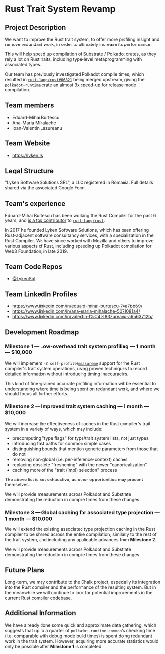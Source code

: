 # Rust Trait System Revamp

## Project Description
We want to improve the Rust trait system, to offer more profiling insight and remove redundant work, in order to ultimately increase its performance.

This will help speed up compilation of Substrate / Polkadot crates, as they rely a lot on Rust traits, including type-level metaprogramming with associated types.

Our team has previously investigated Polkadot compile times, which resulted in [`rust-lang/rust#66821`](https://github.com/rust-lang/rust/pull/66821) being merged upstream, giving the `polkadot-runtime` crate an almost 3x speed-up for release mode compilation.

## Team members
* Eduard-Mihai Burtescu
* Ana-Maria Mihalache
* Ioan-Valentin Lazureanu

## Team Website
* https://lyken.rs

## Legal Structure
"Lyken Software Solutions SRL", a LLC registered in Romania.
Full details shared via the associated Google Form.

## Team's experience
Eduard-Mihai Burtescu has been working the Rust Compiler for the past 6 years, and [is a top contributor](https://github.com/rust-lang/rust/graphs/contributors?type=d#contributors) to [`rust-lang/rust`](https://github.com/rust-lang/rust).

In 2017 he founded Lyken Software Solutions, which has been offering Rust-adjacent software consultancy services, with a specialization in the Rust Compiler. We have since worked with Mozilla and others to improve various aspects of Rust, including speeding up Polkadot compilation for Web3 Foundation, in late 2019.

## Team Code Repos
* [@LykenSol](https://github.com/LykenSol)

## Team LinkedIn Profiles
* https://www.linkedin.com/in/eduard-mihai-burtescu-74a7bb69/
* https://www.linkedin.com/in/ana-maria-mihalache-5071081a4/
* https://www.linkedin.com/in/valentin-l%C4%83zureanu-a6563712b/

## Development Roadmap

### Milestone 1 — Low-overhead trait system profiling — 1 month — $10,000
We will implement `-Z self-profile`/[`measureme`](https://github.com/rust-lang/measureme) support for the Rust compiler's trait system operations, using proven techniques to record detailed information without introducing timing inaccuracies.

This kind of fine-grained accurate profiling information will be essential to understanding where time is being spent on redundant work, and where we should focus all further efforts.

### Milestone 2 — Improved trait system caching — 1 month — $10,000
We will increase the effectiveness of caches in the Rust compiler's trait system in a variety of ways, which may include:
* precomputing "type flags" for type/trait system lists, not just types
* introducing fast paths for common simple cases
* distinguishing bounds that mention generic parameters from those that do not
* removing non-global (i.e. per-inference-context) caches
* replacing obsolete "freshening" with the newer "canonicalization"
* caching more of the "trait (impl) selection" process

The above list is not exhaustive, as other opportunities may present themselves.

We will provide measurements across Polkadot and Substrate demonstrating the reduction in compile times from these changes.

### Milestone 3 — Global caching for associated type projection — 1 month — $10,000
We will extend the existing associated type projection caching in the Rust compiler to be shared across the entire compilation, similarly to the rest of the trait system, and including any applicable advances from **Milestone 2**.

We will provide measurements across Polkadot and Substrate demonstrating the reduction in compile times from these changes.

## Future Plans
Long-term, we may contribute to the Chalk project, especially its integration into the Rust compiler and the performance of the resulting system.
But in the meanwhile we will continue to look for potential improvements in the current Rust compiler codebase.

## Additional Information
We have already done some quick and approximate data gathering, which suggests that up to a quarter of `polkadot-runtime-common`'s checking time (i.e. comparable with debug mode build times) is spent doing redundant work in the trait system.
However, acquiring more accurate statistics would only be possible after **Milestone 1** is completed.
